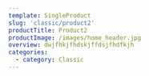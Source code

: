 ```yaml
---
template: SingleProduct
slug: 'classic/product2'
productTitle: Product2
productImage: /images/home_header.jpg
overview: dwjfhkjfhdskjffdsjfhdfkjh
categories:
  - category: Classic
---
```

